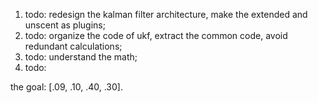 
1. todo: redesign the kalman filter architecture, make the extended and unscent as plugins;
2. todo: organize the code of ukf, extract the common code, avoid redundant calculations;
3. todo: understand the math;
4. todo: 


the goal: 
[.09, .10, .40, .30].


